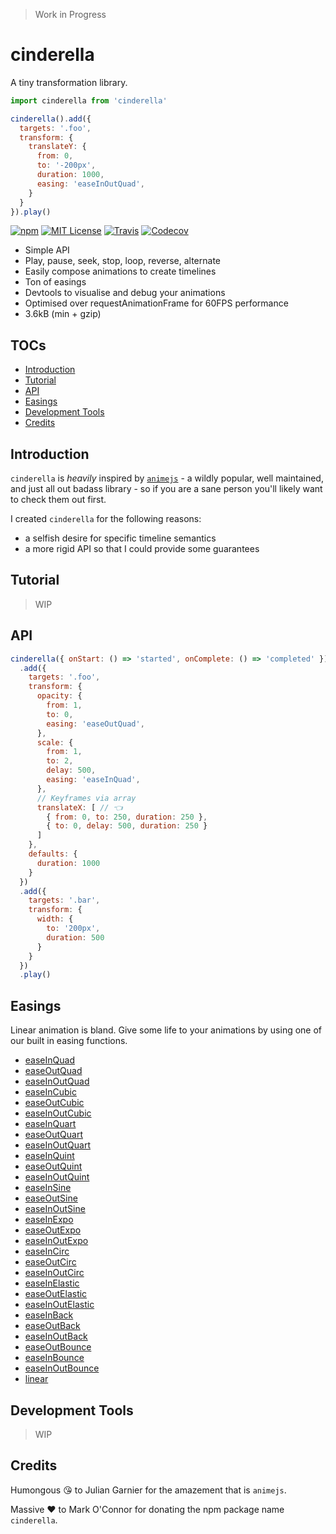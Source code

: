 > Work in Progress

# cinderella

A tiny transformation library.

```javascript
import cinderella from 'cinderella'

cinderella().add({
  targets: '.foo',
  transform: {
    translateY: {
      from: 0,
      to: '-200px',
      duration: 1000,
      easing: 'easeInOutQuad',
    }
  }
}).play()
```

[![npm](https://img.shields.io/npm/v/cinderella.svg?style=flat-square)](http://npm.im/cinderella)
[![MIT License](https://img.shields.io/npm/l/cinderella.svg?style=flat-square)](http://opensource.org/licenses/MIT)
[![Travis](https://img.shields.io/travis/ctrlplusb/cinderella.svg?style=flat-square)](https://travis-ci.org/ctrlplusb/cinderella)
[![Codecov](https://img.shields.io/codecov/c/github/ctrlplusb/cinderella.svg?style=flat-square)](https://codecov.io/github/ctrlplusb/cinderella)

 - Simple API
 - Play, pause, seek, stop, loop, reverse, alternate
 - Easily compose animations to create timelines
 - Ton of easings
 - Devtools to visualise and debug your animations
 - Optimised over requestAnimationFrame for 60FPS performance
 - 3.6kB (min + gzip)

## TOCs

  - [Introduction](#introduction)
  - [Tutorial](#tutorial)
  - [API](#api)
  - [Easings](#easings)
  - [Development Tools](#development-tools)
  - [Credits](#credits)

## Introduction

`cinderella` is _heavily_ inspired by [`animejs`](http://animejs.com/) - a wildly popular, well maintained, and just all out badass library - so if you are a sane person you'll likely want to check them out first.

I created `cinderella` for the following reasons:

 - a selfish desire for specific timeline semantics
 - a more rigid API so that I could provide some guarantees

## Tutorial

> WIP

## API

```javascript
cinderella({ onStart: () => 'started', onComplete: () => 'completed' })
  .add({
    targets: '.foo',
    transform: {
      opacity: {
        from: 1,
        to: 0,
        easing: 'easeOutQuad',
      },
      scale: {
        from: 1,
        to: 2,
        delay: 500,
        easing: 'easeInQuad',
      },
      // Keyframes via array
      translateX: [ // 👈
        { from: 0, to: 250, duration: 250 },
        { to: 0, delay: 500, duration: 250 }
      ]
    },
    defaults: {
      duration: 1000
    }
  })
  .add({
    targets: '.bar',
    transform: {
      width: {
        to: '200px',
        duration: 500
      }
    }
  })
  .play()
```

## Easings

Linear animation is bland. Give some life to your animations by using one of
our built in easing functions.

 - [easeInQuad](http://easings.net/#easeInQuad)
 - [easeOutQuad](http://easings.net/#easeOutQuad)
 - [easeInOutQuad](http://easings.net/#easeInOutQuad)
 - [easeInCubic](http://easings.net/#easeInCubic)
 - [easeOutCubic](http://easings.net/#easeOutCubic)
 - [easeInOutCubic](http://easings.net/#easeInOutCubic)
 - [easeInQuart](http://easings.net/#easeInQuart)
 - [easeOutQuart](http://easings.net/#easeOutQuart)
 - [easeInOutQuart](http://easings.net/#easeInOutQuart)
 - [easeInQuint](http://easings.net/#easeInQuint)
 - [easeOutQuint](http://easings.net/#easeOutQuint)
 - [easeInOutQuint](http://easings.net/#easeInOutQuint)
 - [easeInSine](http://easings.net/#easeInSine)
 - [easeOutSine](http://easings.net/#easeOutSine)
 - [easeInOutSine](http://easings.net/#easeInOutSine)
 - [easeInExpo](http://easings.net/#easeInExpo)
 - [easeOutExpo](http://easings.net/#easeOutExpo)
 - [easeInOutExpo](http://easings.net/#easeInOutExpo)
 - [easeInCirc](http://easings.net/#easeInCirc)
 - [easeOutCirc](http://easings.net/#easeOutCirc)
 - [easeInOutCirc](http://easings.net/#easeInOutCirc)
 - [easeInElastic](http://easings.net/#easeInElastic)
 - [easeOutElastic](http://easings.net/#easeOutElastic)
 - [easeInOutElastic](http://easings.net/#easeInOutElastic)
 - [easeInBack](http://easings.net/#easeInBack)
 - [easeOutBack](http://easings.net/#easeOutBack)
 - [easeInOutBack](http://easings.net/#easeInOutBack)
 - [easeOutBounce](http://easings.net/#easeOutBounce)
 - [easeInBounce](http://easings.net/#easeInBounce)
 - [easeInOutBounce](http://easings.net/#easeInOutBounce)
 - [linear](http://easings.net/#linear)

## Development Tools

> WIP

## Credits

Humongous 😘 to Julian Garnier for the amazement that is `animejs`.

Massive ❤️ to Mark O'Connor for donating the npm package name `cinderella`.  ️